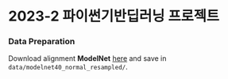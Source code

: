# 2023-2 파이썬기반딥러닝 프로젝트

### Data Preparation
Download alignment **ModelNet** [here](https://shapenet.cs.stanford.edu/media/modelnet40_normal_resampled.zip) and save in `data/modelnet40_normal_resampled/`.
